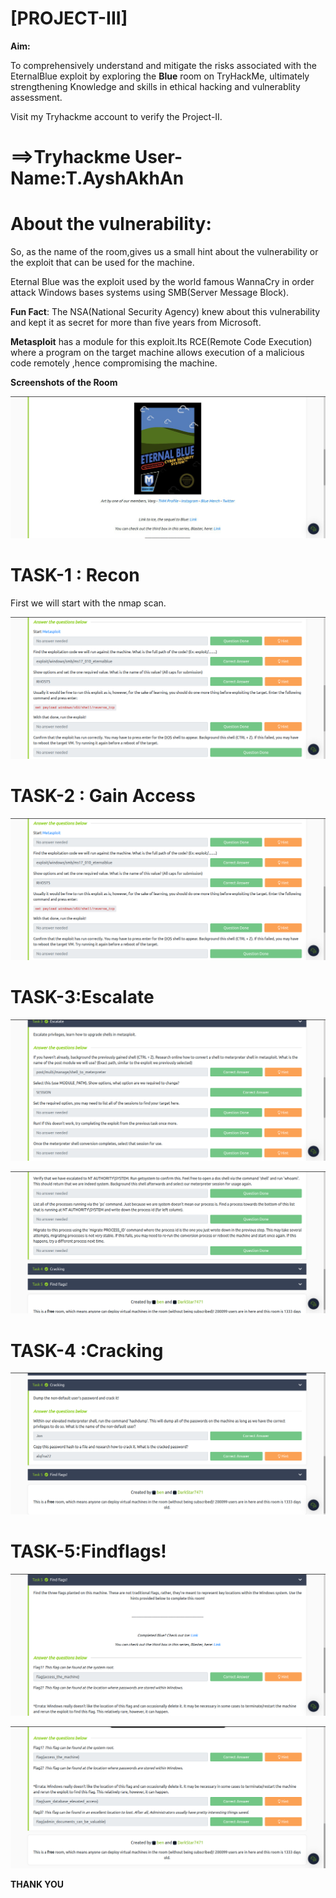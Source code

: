 # **[PROJECT-III]**

 **Aim:**

   To comprehensively understand and mitigate the risks associated with
 the EternalBlue exploit by exploring the **Blue** room on TryHackMe,
 ultimately strengthening Knowledge and skills in ethical hacking and
 vulnerablity assessment.

Visit my Tryhackme account to verify the Project-II.

# **==\>Tryhackme User-Name:T.AyshAkhAn**
   

# **About the vulnerability:**
 So, as the name of the room,gives us a small hint about the
 vulnerability or the exploit that can be used for the machine.

 Eternal Blue was the exploit used by the world famous WannaCry in
 order attack Windows bases systems using SMB(Server Message Block).

 **Fun Fact**: The NSA(National Security Agency) knew about this
 vulnerability and kept it as secret for more than five years from
 Microsoft.

 **Metasploit** has a module for this exploit.Its RCE(Remote Code
 Execution) where a program on the target machine allows execution of a
malicious code remotely ,hence compromising the machine.

**Screenshots of the Room**

![](vertopal_01d0c90c06094f42baf525161e781a36/media/image1.png)

# **TASK-1 : Recon**
First we will start with the nmap scan.

 ![](vertopal_01d0c90c06094f42baf525161e781a36/media/image2.png)


# **TASK-2 : Gain Access**

 ![](vertopal_01d0c90c06094f42baf525161e781a36/media/image2.png)
 
# **TASK-3:Escalate**

![](vertopal_01d0c90c06094f42baf525161e781a36/media/image3.png)

![](vertopal_01d0c90c06094f42baf525161e781a36/media/image4.png)

# **TASK-4 :Cracking**

![](vertopal_01d0c90c06094f42baf525161e781a36/media/image5.png)

# **TASK-5:Findflags!**

![](vertopal_01d0c90c06094f42baf525161e781a36/media/image6.png)

![](vertopal_01d0c90c06094f42baf525161e781a36/media/image7.png)


**THANK YOU**
